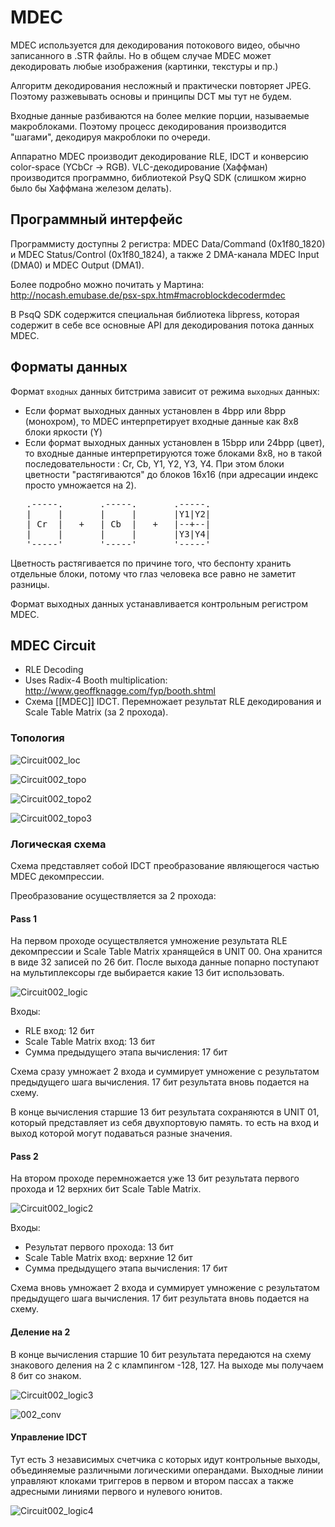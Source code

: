 # MDEC

MDEC используется для декодирования потокового видео, обычно записанного в .STR файлы. Но в общем случае MDEC может декодировать любые изображения (картинки, текстуры и пр.)

Алгоритм декодирования несложный и практически повторяет JPEG. Поэтому разжевывать основы и принципы DCT мы тут не будем.

Входные данные разбиваются на более мелкие порции, называемые макроблоками. Поэтому процесс декодирования производится "шагами", декодируя макроблоки по очереди.

Аппаратно MDEC производит декодирование RLE, IDCT и конверсию color-space (YCbCr -> RGB). VLC-декодирование (Хаффман) производится программно, библиотекой PsyQ SDK (слишком жирно было бы Хаффмана железом делать).

## Программный интерфейс

Программисту доступны 2 регистра: MDEC Data/Command (0x1f80_1820) и MDEC Status/Control (0x1f80_1824), а также 2 DMA-канала MDEC Input (DMA0) и MDEC Output (DMA1).

Более подробно можно почитать у Мартина: http://nocash.emubase.de/psx-spx.htm#macroblockdecodermdec

В PsqQ SDK содержится специальная библиотека libpress, которая содержит в себе все основные API для декодирования потока данных MDEC.

## Форматы данных

Формат `входных` данных битстрима зависит от режима `выходных` данных:
- Если формат выходных данных установлен в 4bpp или 8bpp (монохром), то MDEC интерпретирует входные данные как 8x8 блоки яркости (Y)
- Если формат выходных данных установлен в 15bpp или 24bpp (цвет), то входные данные интерпретируются тоже блоками 8x8, но в такой последовательности : Cr, Cb, Y1, Y2, Y3, Y4. При этом блоки цветности "растягиваются" до блоков 16x16 (при адресации индекс просто умножается на 2).

<pre>
   .-----.       .-----.       .-----.
   |     |       |     |       |Y1|Y2|
   | Cr  |   +   | Cb  |   +   |--+--|
   |     |       |     |       |Y3|Y4|
   '-----'       '-----'       '-----'
</pre>

Цветность растягивается по причине того, что беспонту хранить отдельные блоки, потому что глаз человека все равно не заметит разницы.

Формат выходных данных устанавливается контрольным регистром MDEC.

## MDEC Circuit

- RLE Decoding
- Uses Radix-4 Booth multiplication: http://www.geoffknagge.com/fyp/booth.shtml
- Схема [[MDEC]] IDCT. Перемножает результат RLE декодирования и Scale Table Matrix (за 2 прохода).

### Топология

![Circuit002_loc](/imgstore/mdec/Circuit002_loc.jpg)

![Circuit002_topo](/imgstore/mdec/Circuit002_topo.jpg)

![Circuit002_topo2](/imgstore/mdec/Circuit002_topo2.jpg)

![Circuit002_topo3](/imgstore/mdec/Circuit002_topo3.jpg)

### Логическая схема

Схема представляет собой IDCT преобразование являющегося частью MDEC декомпрессии.

Преобразование осуществляется за 2 прохода:

#### Pass 1

На первом проходе осуществляется умножение результата RLE декомпрессии и Scale Table Matrix хранящейся в UNIT 00. Она хранится в виде 32 записей по 26 бит. После выхода данные попарно поступают на мультиплексоры где выбирается какие 13 бит использовать.

![Circuit002_logic](/imgstore/mdec/Circuit002_logic.jpg)

Входы:
 - RLE вход: 12 бит
 - Scale Table Matrix вход: 13 бит
 - Сумма предыдущего этапа вычисления: 17 бит

Схема сразу умножает 2 входа и суммирует умножение с результатом предыдущего шага вычисления. 17 бит результата вновь подается на схему.

В конце вычисления старшие 13 бит результата сохраняются в UNIT 01, который представляет из себя двухпортовую память. то есть на вход и выход которой могут подаваться разные значения.

#### Pass 2

На втором проходе перемножается уже 13 бит результата первого прохода и 12 верхних бит Scale Table Matrix.

![Circuit002_logic2](/imgstore/mdec/Circuit002_logic2.jpg)

Входы:
 - Результат первого прохода: 13 бит
 - Scale Table Matrix вход: верхние 12 бит
 - Сумма предыдущего этапа вычисления: 17 бит

Схема вновь умножает 2 входа и суммирует умножение с результатом предыдущего шага вычисления. 17 бит результата вновь подается на схему.

#### Деление на 2

В конце вычисления старшие 10 бит результата передаются на схему знакового деления на 2 с клампингом -128, 127. На выходе мы получаем 8 бит со знаком.

![Circuit002_logic3](/imgstore/mdec/Circuit002_logic3.jpg)

![002_conv](/imgstore/mdec/002_conv.png)

#### Управление IDCT

Тут есть 3 независимых счетчика с которых идут контрольные выходы, объединяемые различными логическими операндами. Выходные линии управляют клоками триггеров в первом и втором пассах а также адресными линиями первого и нулевого юнитов.

![Circuit002_logic4](/imgstore/mdec/Circuit002_logic4.jpg)
